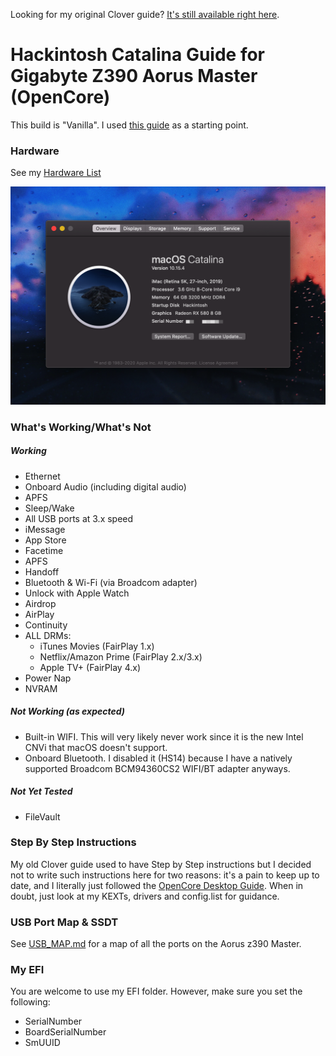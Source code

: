 Looking for my original Clover guide? [It's still available right here](https://github.com/cmer/gigabyte-z390-aorus-master-hackintosh/tree/96fe5217b6bfb59f9157848feac44443b87b890f).

# Hackintosh Catalina Guide for Gigabyte Z390 Aorus Master (OpenCore)

This build is "Vanilla". I used [this guide](https://dortania.github.io/OpenCore-Desktop-Guide/) as a starting point.

### Hardware

See my [Hardware List](HARDWARE.md)

![About My Mac](images/about.png)

### What's Working/What's Not

##### Working
- Ethernet
- Onboard Audio (including digital audio)
- APFS
- Sleep/Wake
- All USB ports at 3.x speed
- iMessage
- App Store
- Facetime
- APFS
- Handoff
- Bluetooth & Wi-Fi (via Broadcom adapter)
- Unlock with Apple Watch
- Airdrop
- AirPlay
- Continuity
- ALL DRMs:
  - iTunes Movies (FairPlay 1.x)
  - Netflix/Amazon Prime (FairPlay 2.x/3.x)
  - Apple TV+ (FairPlay 4.x)
- Power Nap
- NVRAM


##### Not Working (as expected)
- Built-in WIFI. This will very likely never work since it is the new Intel CNVi that macOS doesn't support.
- Onboard Bluetooth. I disabled it (HS14) because I have a natively supported Broadcom BCM94360CS2 WIFI/BT adapter anyways.


##### Not Yet Tested
- FileVault


### Step By Step Instructions

My old Clover guide used to have Step by Step instructions but I decided not to write such instructions here for two reasons: it's a pain to keep up to date, and I literally just followed the [OpenCore Desktop Guide](https://dortania.github.io/OpenCore-Desktop-Guide/). When in doubt, just look at my KEXTs, drivers and config.list for guidance.


### USB Port Map & SSDT

See [USB_MAP.md](USB_MAP.md) for a map of all the ports on the Aorus z390 Master.


### My EFI

You are welcome to use my EFI folder. However, make sure you set the following:

- SerialNumber
- BoardSerialNumber
- SmUUID
